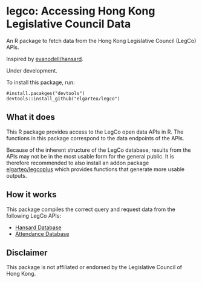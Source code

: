# legco: Accessing Hong Kong Legislative Council Data
An R package to fetch data from the Hong Kong Legislative Council (LegCo) APIs. 

Inspired by [evanodell/hansard](https://github.com/evanodell/hansard).

Under development.

To install this package, run:
```
#install.pacakges("devtools")
devtools::install_github("elgarteo/legco")
```

## What it does
This R package provides access to the LegCo open data APIs in R. The functions in this package 
correspond to the data endpoints of the APIs.

Because of the inherent structure of the LegCo database, results from the APIs may not be in 
the most usable form for the general public. It is therefore recommended to also install an
addon package [elgarteo/legcoplus]() which provides functions that generate more usable outputs.

## How it works
This package compiles the correct query and request data from the following LegCo APIs:
* [Hansard Database](https://www.legco.gov.hk/odata/english/hansard-db.html)
* [Attendance Database](https://www.legco.gov.hk/odata/english/attendance-db.html)

## Disclaimer
This package is not affiliated or endorsed by the Legislative Council of Hong Kong.
